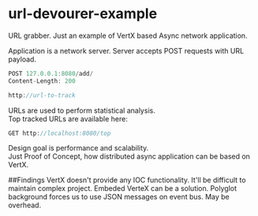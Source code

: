 url-devourer-example
====================

URL grabber. Just an example of VertX based Async network application.

Application is a network server.
Server accepts POST requests with URL payload.

```js
POST 127.0.0.1:8080/add/
Content-Length: 200

http://url-to-track
```
URLs are used to perform statistical analysis.  
Top tracked URLs are available here:

```js
GET http://localhost:8080/top
```

Design goal is performance and scalability.  
Just Proof of Concept, how distributed async application can be based on VertX.

##Findings
VertX doesn't provide any IOC functionality. It'll be difficult to maintain complex project. Embeded VerteX can be a solution.
Polyglot background forces us to use JSON messages on event bus. May be overhead.
